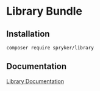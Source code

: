 # Library Bundle

## Installation

```
composer require spryker/library
```

## Documentation

[Library Documentation](https://spryker.github.io/library/index.html)
